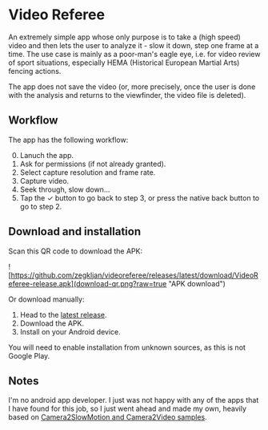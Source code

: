 # Video Referee
An extremely simple app whose only purpose is to take a (high speed) video and then lets the user to analyze it - slow it down, step one frame at a time.
The use case is mainly as a poor-man's eagle eye, i.e. for video review of sport situations, especially HEMA (Historical European Martial Arts) fencing actions.

The app does not save the video (or, more precisely, once the user is done with the analysis and returns to the viewfinder, the video file is deleted).

## Workflow
The app has the following workflow:

0. Lanuch the app.
1. Ask for permissions (if not already granted).
2. Select capture resolution and frame rate.
3. Capture video.
4. Seek through, slow down...
5. Tap the ✓ button to go back to step 3, or press the native back button to go to step 2.

## Download and installation
Scan this QR code to download the APK:

![https://github.com/zegkljan/videoreferee/releases/latest/download/VideoReferee-release.apk](download-qr.png?raw=true "APK download")

Or download manually:
1. Head to the [latest release](https://github.com/zegkljan/videoreferee/releases/latest).
2. Download the APK.
3. Install on your Android device.

You will need to enable installation from unknown sources, as this is not Google Play.

## Notes
I'm no android app developer.
I just was not happy with any of the apps that I have found for this job, so I just went ahead and made my own, heavily based on [Camera2SlowMotion and Camera2Video samples](https://github.com/android/camera-samples).